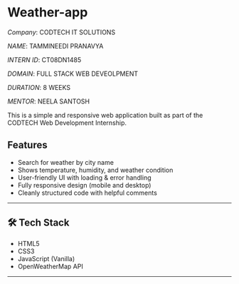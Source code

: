 # Weather-app
*Company*: CODTECH IT SOLUTIONS

*NAME*: TAMMINEEDI PRANAVYA

*INTERN ID*: CT08DN1485

*DOMAIN*: FULL STACK WEB DEVEOLPMENT

*DURATION*: 8 WEEKS

*MENTOR*: NEELA SANTOSH

This is a simple and responsive web application built as part of the CODTECH Web Development Internship.  

## Features

- Search for weather by city name
- Shows temperature, humidity, and weather condition
- User-friendly UI with loading & error handling
- Fully responsive design (mobile and desktop)
- Cleanly structured code with helpful comments

---

## 🛠 Tech Stack

- HTML5
- CSS3
- JavaScript (Vanilla)
- OpenWeatherMap API

---



